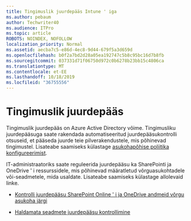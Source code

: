 ```yaml
---
title: Tingimuslik juurdepääs Intune ' iga
ms.author: pebaum
author: Techwriter40
ms.audience: ITPro
ms.topic: article
ROBOTS: NOINDEX, NOFOLLOW
localization_priority: Normal
ms.assetid: aecba7c5-e86d-4ec8-9d44-679f5a3d659d
ms.openlocfilehash: b0f2a7bd2d28a05ea192747c5b8c95bc16d7b8fb
ms.sourcegitcommit: 037331d71f06750d972c0b6278b23bb15c4806ca
ms.translationtype: MT
ms.contentlocale: et-EE
ms.lasthandoff: 10/18/2019
ms.locfileid: "36755556"
---
```

# <a name="conditional-access"></a>Tingimuslik juurdepääs

Tingimuslik juurdepääs on Azure Active Directory võime. Tingimusliku juurdepääsuga saate rakendada automatiseeritud juurdepääsukontrolli otsuseid, et pääseda juurde teie pilverakendustele, mis põhinevad tingimustel. Lisateabe saamiseks külastage [asukohapõhise poliitika konfigureerimist](https://docs.microsoft.com/azure/active-directory/conditional-access/overview).

IT-administraatoriks saate reguleerida juurdepääsu ka SharePointi ja OneDrive ' i ressurssidele, mis põhinevad määratletud võrguasukohtadele või-seadmetele, mida usaldate. Lisateabe saamiseks külastage allolevaid linke.

- [Kontrolli juurdepääsu SharePoint Online ' i ja OneDrive andmeid võrgu asukoha järgi](https://docs.microsoft.com/sharepoint/control-access-based-on-network-location)

- [Haldamata seadmete juurdepääsu kontrollimine](https://docs.microsoft.com/sharepoint/control-access-from-unmanaged-devices)

